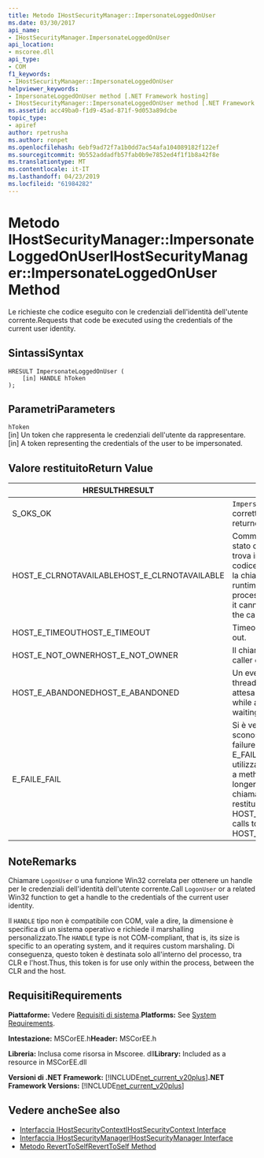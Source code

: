 ```yaml
---
title: Metodo IHostSecurityManager::ImpersonateLoggedOnUser
ms.date: 03/30/2017
api_name:
- IHostSecurityManager.ImpersonateLoggedOnUser
api_location:
- mscoree.dll
api_type:
- COM
f1_keywords:
- IHostSecurityManager::ImpersonateLoggedOnUser
helpviewer_keywords:
- ImpersonateLoggedOnUser method [.NET Framework hosting]
- IHostSecurityManager::ImpersonateLoggedOnUser method [.NET Framework hosting]
ms.assetid: acc49ba0-f1d9-45ad-871f-9d053a89dcbe
topic_type:
- apiref
author: rpetrusha
ms.author: ronpet
ms.openlocfilehash: 6ebf9ad72f7a1b0dd7ac54afa104089182f122ef
ms.sourcegitcommit: 9b552addadfb57fab0b9e7852ed4f1f1b8a42f8e
ms.translationtype: MT
ms.contentlocale: it-IT
ms.lasthandoff: 04/23/2019
ms.locfileid: "61984282"
---
```

# <a name="ihostsecuritymanagerimpersonateloggedonuser-method"></a><span data-ttu-id="7d98a-102">Metodo IHostSecurityManager::ImpersonateLoggedOnUser</span><span class="sxs-lookup"><span data-stu-id="7d98a-102">IHostSecurityManager::ImpersonateLoggedOnUser Method</span></span>
<span data-ttu-id="7d98a-103">Le richieste che codice eseguito con le credenziali dell'identità dell'utente corrente.</span><span class="sxs-lookup"><span data-stu-id="7d98a-103">Requests that code be executed using the credentials of the current user identity.</span></span>  
  
## <a name="syntax"></a><span data-ttu-id="7d98a-104">Sintassi</span><span class="sxs-lookup"><span data-stu-id="7d98a-104">Syntax</span></span>  
  
```  
HRESULT ImpersonateLoggedOnUser (  
    [in] HANDLE hToken  
);  
```  
  
## <a name="parameters"></a><span data-ttu-id="7d98a-105">Parametri</span><span class="sxs-lookup"><span data-stu-id="7d98a-105">Parameters</span></span>  
 `hToken`  
 <span data-ttu-id="7d98a-106">[in] Un token che rappresenta le credenziali dell'utente da rappresentare.</span><span class="sxs-lookup"><span data-stu-id="7d98a-106">[in] A token representing the credentials of the user to be impersonated.</span></span>  
  
## <a name="return-value"></a><span data-ttu-id="7d98a-107">Valore restituito</span><span class="sxs-lookup"><span data-stu-id="7d98a-107">Return Value</span></span>  
  
|<span data-ttu-id="7d98a-108">HRESULT</span><span class="sxs-lookup"><span data-stu-id="7d98a-108">HRESULT</span></span>|<span data-ttu-id="7d98a-109">Descrizione</span><span class="sxs-lookup"><span data-stu-id="7d98a-109">Description</span></span>|  
|-------------|-----------------|  
|<span data-ttu-id="7d98a-110">S_OK</span><span class="sxs-lookup"><span data-stu-id="7d98a-110">S_OK</span></span>|<span data-ttu-id="7d98a-111">`ImpersonateLoggedOnUser` stato restituito correttamente.</span><span class="sxs-lookup"><span data-stu-id="7d98a-111">`ImpersonateLoggedOnUser` returned successfully.</span></span>|  
|<span data-ttu-id="7d98a-112">HOST_E_CLRNOTAVAILABLE</span><span class="sxs-lookup"><span data-stu-id="7d98a-112">HOST_E_CLRNOTAVAILABLE</span></span>|<span data-ttu-id="7d98a-113">Common language runtime (CLR) non è stato caricato in un processo oppure si trova in uno stato in cui non può eseguire codice gestito o elaborare correttamente la chiamata.</span><span class="sxs-lookup"><span data-stu-id="7d98a-113">The common language runtime (CLR) has not been loaded into a process, or the CLR is in a state in which it cannot run managed code or process the call successfully.</span></span>|  
|<span data-ttu-id="7d98a-114">HOST_E_TIMEOUT</span><span class="sxs-lookup"><span data-stu-id="7d98a-114">HOST_E_TIMEOUT</span></span>|<span data-ttu-id="7d98a-115">Timeout della chiamata.</span><span class="sxs-lookup"><span data-stu-id="7d98a-115">The call timed out.</span></span>|  
|<span data-ttu-id="7d98a-116">HOST_E_NOT_OWNER</span><span class="sxs-lookup"><span data-stu-id="7d98a-116">HOST_E_NOT_OWNER</span></span>|<span data-ttu-id="7d98a-117">Il chiamante non possiede il blocco.</span><span class="sxs-lookup"><span data-stu-id="7d98a-117">The caller does not own the lock.</span></span>|  
|<span data-ttu-id="7d98a-118">HOST_E_ABANDONED</span><span class="sxs-lookup"><span data-stu-id="7d98a-118">HOST_E_ABANDONED</span></span>|<span data-ttu-id="7d98a-119">Un evento è stato annullato durante un thread bloccato o fiber è rimasta in attesa su di esso.</span><span class="sxs-lookup"><span data-stu-id="7d98a-119">An event was canceled while a blocked thread or fiber was waiting on it.</span></span>|  
|<span data-ttu-id="7d98a-120">E_FAIL</span><span class="sxs-lookup"><span data-stu-id="7d98a-120">E_FAIL</span></span>|<span data-ttu-id="7d98a-121">Si è verificato un errore irreversibile sconosciuto.</span><span class="sxs-lookup"><span data-stu-id="7d98a-121">An unknown catastrophic failure occurred.</span></span> <span data-ttu-id="7d98a-122">Quando un metodo di E_FAIL viene restituito, CLR non è più utilizzabile all'interno del processo.</span><span class="sxs-lookup"><span data-stu-id="7d98a-122">When a method returns E_FAIL, the CLR is no longer usable within the process.</span></span> <span data-ttu-id="7d98a-123">Le chiamate successive ai metodi di hosting restituiranno HOST_E_CLRNOTAVAILABLE.</span><span class="sxs-lookup"><span data-stu-id="7d98a-123">Subsequent calls to hosting methods return HOST_E_CLRNOTAVAILABLE.</span></span>|  
  
## <a name="remarks"></a><span data-ttu-id="7d98a-124">Note</span><span class="sxs-lookup"><span data-stu-id="7d98a-124">Remarks</span></span>  
 <span data-ttu-id="7d98a-125">Chiamare `LogonUser` o una funzione Win32 correlata per ottenere un handle per le credenziali dell'identità dell'utente corrente.</span><span class="sxs-lookup"><span data-stu-id="7d98a-125">Call `LogonUser` or a related Win32 function to get a handle to the credentials of the current user identity.</span></span>  
  
 <span data-ttu-id="7d98a-126">Il `HANDLE` tipo non è compatibile con COM, vale a dire, la dimensione è specifica di un sistema operativo e richiede il marshalling personalizzato.</span><span class="sxs-lookup"><span data-stu-id="7d98a-126">The `HANDLE` type is not COM-compliant, that is, its size is specific to an operating system, and it requires custom marshaling.</span></span> <span data-ttu-id="7d98a-127">Di conseguenza, questo token è destinata solo all'interno del processo, tra CLR e l'host.</span><span class="sxs-lookup"><span data-stu-id="7d98a-127">Thus, this token is for use only within the process, between the CLR and the host.</span></span>  
  
## <a name="requirements"></a><span data-ttu-id="7d98a-128">Requisiti</span><span class="sxs-lookup"><span data-stu-id="7d98a-128">Requirements</span></span>  
 <span data-ttu-id="7d98a-129">**Piattaforme:** Vedere [Requisiti di sistema](../../../../docs/framework/get-started/system-requirements.md).</span><span class="sxs-lookup"><span data-stu-id="7d98a-129">**Platforms:** See [System Requirements](../../../../docs/framework/get-started/system-requirements.md).</span></span>  
  
 <span data-ttu-id="7d98a-130">**Intestazione:** MSCorEE.h</span><span class="sxs-lookup"><span data-stu-id="7d98a-130">**Header:** MSCorEE.h</span></span>  
  
 <span data-ttu-id="7d98a-131">**Libreria:** Inclusa come risorsa in Mscoree. dll</span><span class="sxs-lookup"><span data-stu-id="7d98a-131">**Library:** Included as a resource in MSCorEE.dll</span></span>  
  
 <span data-ttu-id="7d98a-132">**Versioni di .NET Framework:** [!INCLUDE[net_current_v20plus](../../../../includes/net-current-v20plus-md.md)]</span><span class="sxs-lookup"><span data-stu-id="7d98a-132">**.NET Framework Versions:** [!INCLUDE[net_current_v20plus](../../../../includes/net-current-v20plus-md.md)]</span></span>  
  
## <a name="see-also"></a><span data-ttu-id="7d98a-133">Vedere anche</span><span class="sxs-lookup"><span data-stu-id="7d98a-133">See also</span></span>

- [<span data-ttu-id="7d98a-134">Interfaccia IHostSecurityContext</span><span class="sxs-lookup"><span data-stu-id="7d98a-134">IHostSecurityContext Interface</span></span>](../../../../docs/framework/unmanaged-api/hosting/ihostsecuritycontext-interface.md)
- [<span data-ttu-id="7d98a-135">Interfaccia IHostSecurityManager</span><span class="sxs-lookup"><span data-stu-id="7d98a-135">IHostSecurityManager Interface</span></span>](../../../../docs/framework/unmanaged-api/hosting/ihostsecuritymanager-interface.md)
- [<span data-ttu-id="7d98a-136">Metodo RevertToSelf</span><span class="sxs-lookup"><span data-stu-id="7d98a-136">RevertToSelf Method</span></span>](../../../../docs/framework/unmanaged-api/hosting/ihostsecuritymanager-reverttoself-method.md)
